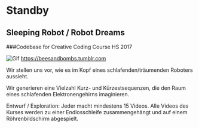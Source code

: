 # Standby
## Sleeping Robot / Robot Dreams
###Codebase for Creative Coding Course HS 2017


![Gif](https://78.media.tumblr.com/76475ffd14cd1b16ddca60502357da19/tumblr_p03buoohoF1r2geqjo1_500.gif)
https://beesandbombs.tumblr.com

Wir stellen uns vor, wie es im Kopf eines schlafenden/träumenden 
Roboters aussieht. 

Wir generieren eine Vielzahl Kurz- und Kürzestsequenzen, 
die den Raum eines schlafenden Elektronengehirns imaginieren. 

Entwurf / Exploration:
Jeder macht mindestens 15 Videos. 
Alle Videos des Kurses werden zu einer Endlosschleife 
zusammengehängt und auf einem Röhrenbildschirm abgespielt. 


